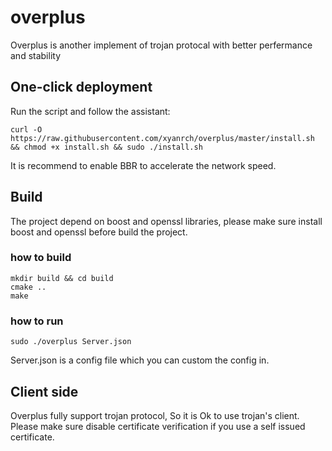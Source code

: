 # overplus
Overplus is another implement of trojan protocal with better perfermance and stability

## One-click deployment
Run the script and follow the assistant:

``` curl -O https://raw.githubusercontent.com/xyanrch/overplus/master/install.sh && chmod +x install.sh && sudo ./install.sh ```
 
 It is recommend to enable BBR to accelerate the network speed.

## Build
The project depend on boost and openssl libraries, please make sure install boost and openssl before build the project.

### how to build
``` 
mkdir build && cd build
cmake ..
make

```
### how to run

``` 
sudo ./overplus Server.json
```
Server.json is a config file which you can custom the config in.


 ## Client side 
 Overplus fully support trojan protocol, So it is Ok to use trojan's client. Please make sure disable certificate verification if you use a self issued certificate.

